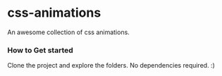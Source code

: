 # css-animations
An awesome collection of css animations. 


### How to Get started
Clone the project and explore the folders. No dependencies required.  :)
